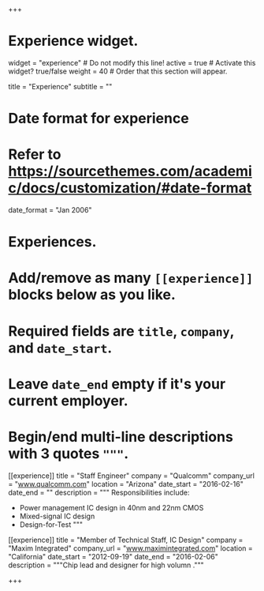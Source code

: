 +++
# Experience widget.
widget = "experience"  # Do not modify this line!
active = true  # Activate this widget? true/false
weight = 40  # Order that this section will appear.

title = "Experience"
subtitle = ""

# Date format for experience
#   Refer to https://sourcethemes.com/academic/docs/customization/#date-format
date_format = "Jan 2006"

# Experiences.
#   Add/remove as many `[[experience]]` blocks below as you like.
#   Required fields are `title`, `company`, and `date_start`.
#   Leave `date_end` empty if it's your current employer.
#   Begin/end multi-line descriptions with 3 quotes `"""`.
[[experience]]
  title = "Staff Engineer"
  company = "Qualcomm"
  company_url = "www.qualcomm.com"
  location = "Arizona"
  date_start = "2016-02-16"
  date_end = ""
  description = """
  Responsibilities include:

  * Power management IC design in 40nm and 22nm CMOS
  * Mixed-signal IC design
  * Design-for-Test
  """

[[experience]]
  title = "Member of Technical Staff, IC Design"
  company = "Maxim Integrated"
  company_url = "www.maximintegrated.com"
  location = "California"
  date_start = "2012-09-19"
  date_end = "2016-02-06"
  description = """Chip lead and designer for high volumn ."""

+++
